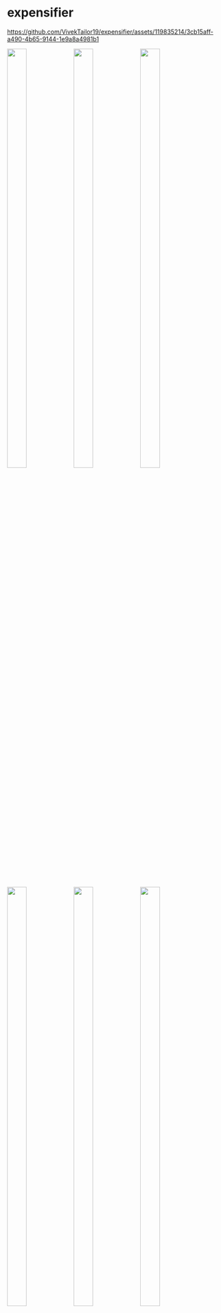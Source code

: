 # expensifier

  https://github.com/VivekTailor19/expensifier/assets/119835214/3cb15aff-a490-4b65-9144-1e9a8a4981b1


<p>
  <img src = "https://github.com/VivekTailor19/expensifier/assets/119835214/bc72d67f-f536-4f6f-97b7-fed0c24f5a5e" height = "50%" width = "30%">
<img src = "https://github.com/VivekTailor19/expensifier/assets/119835214/96492de2-b38e-4f58-a440-ceba6d493ccd" height = "50%" width = "30%">
<img src = "https://github.com/VivekTailor19/expensifier/assets/119835214/2671db70-dc22-428d-95b7-5b066814d427" height = "50%" width = "30%">
<img src = "https://github.com/VivekTailor19/expensifier/assets/119835214/9a122c59-5f65-42f1-b6df-083ac2227274" height = "50%" width = "30%">
<img src = "https://github.com/VivekTailor19/expensifier/assets/119835214/a571c16b-2351-4b1a-8e07-39a02e162d15" height = "50%" width = "30%">
<img src = "https://github.com/VivekTailor19/expensifier/assets/119835214/e6339137-ad48-4bfb-8551-ee5c9f7b5198" height = "50%" width = "30%">
<img src = "https://github.com/VivekTailor19/expensifier/assets/119835214/bdecbdb2-79bc-441e-9f96-ca688c1ec0bb" height = "50%" width = "30%">
<img src = "https://github.com/VivekTailor19/expensifier/assets/119835214/a7a6a8e0-28ed-460a-b51e-dcf0e520754e" height = "50%" width = "30%">
<img src = "https://github.com/VivekTailor19/expensifier/assets/119835214/41846edc-3237-4b22-8be8-e362a38249fd" height = "50%" width = "30%">
<img src = "https://github.com/VivekTailor19/expensifier/assets/119835214/1e2e3e70-8bdc-4094-b8af-d6320228e1f5" height = "50%" width = "30%">

</p>



